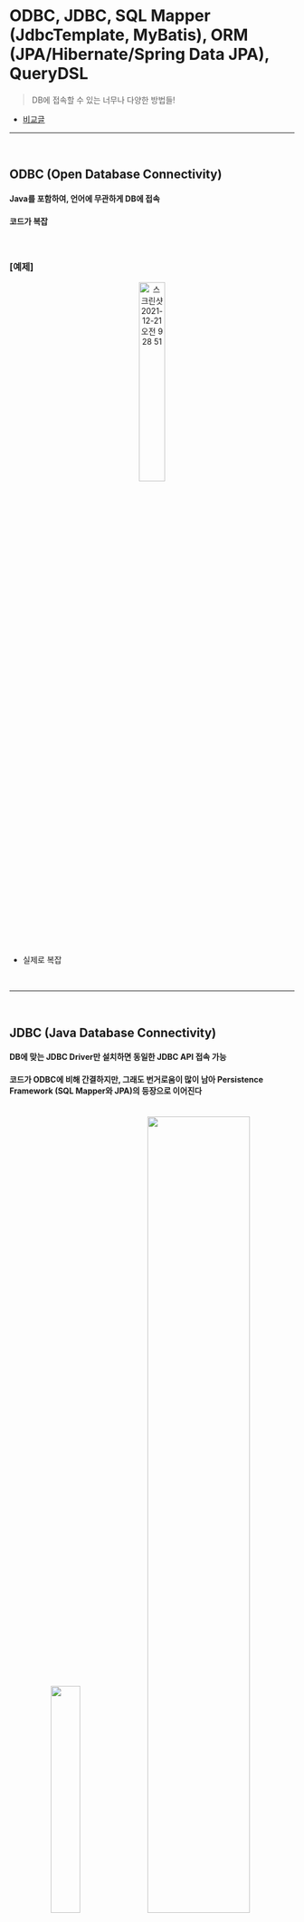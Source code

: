 # ODBC, JDBC, SQL Mapper (JdbcTemplate, MyBatis), ORM (JPA/Hibernate/Spring Data JPA), QueryDSL
> DB에 접속할 수 있는 너무나 다양한 방법들!
* [비교글](https://skyblue300a.tistory.com/7)

<hr>
<br>

## ODBC (Open Database Connectivity)
#### Java를 포함하여, 언어에 무관하게 DB에 접속
#### 코드가 복잡

<br>

### [예제]

<div align="center">
  <img width="30%" alt="스크린샷 2021-12-21 오전 9 28 51" src="https://user-images.githubusercontent.com/37537227/146850598-269749d4-9fd6-42e2-a704-77e238f5b6e0.png">
</div>

* 실제로 복잡

<br>
<hr>
<br>

## JDBC (Java Database Connectivity)
#### DB에 맞는 JDBC Driver만 설치하면 동일한 JDBC API 접속 가능
#### 코드가 ODBC에 비해 간결하지만, 그래도 번거로움이 많이 남아 Persistence Framework (SQL Mapper와 JPA)의 등장으로 이어진다

<br>

<div align="center">
  <img width = "32%" src="https://user-images.githubusercontent.com/37537227/147739762-88d8c7a9-bd5f-41df-ac95-a5f447df0ea1.png">
  <img width = "60%" src="https://user-images.githubusercontent.com/37537227/147739994-0a58bdda-dc6c-4ebd-9649-071574273160.png">
</div>

<br>

### [예시]
```java
public class JdbcDemo() {

    Connection con;
    Statement stmt;
    ResultSet rs;

    String url      = "jdbc:postgresql://localhost:5432/demo",
           username = "sayMyName",
           password = "sayMyPw";

    public void getConnection() {
        try {
            con = DriverManager.getConnection(url, username, password);
        } catch (Exception e) {
            e.printStackTrace();
        }
    }
    
    public void getData() {
        try {
            String sql = "SELECT * FROM People";
            rs = stmt.excecuteQuery(sql);
            
            while(rs.next()) {
                System.out.println(rs.getString("name"));
                System.out.println(rs.getString("age"));
            }
        } catch (Exception e) {
            e.printStackTrace();
        }
    }
    
    public void closeConnection() {
        try {
            rs.close();
            stmt.close();
            con.close();
        } catch(Exception e) {
            e.printStackTrace();
        }
    }
}
```
* `DriverManager`를 사용하여 DB와 연동
* statement
  * boolean execute(String sql);
    * true : ResultSet을 반환하는 연산
    * false : 그외의 연산
  * ResultSet excecuteQuery(String sql);
    * ResultSet : Select 결과를 반환하는 연산
  * int executeUpdate(String sql);
    * (0, ~) : Insert, Update, Delete 문에 반영된 Row 개수를 반환하는 연산
    * -1 : Create, Drop 문을 의미하는 변환값
* 단점 존재
  * 코드 길이가 길어지고 정리하기 불편
  * Connection과 같은 공유 자원을 사용하는 과정에서 Overhead 발생
  * Driver 의존성을 설치하여 진행 필요 (연동하는 DB 변경 시, 해당 Dependency 적용 필요)

<br>
<hr>
<br>

## Persistence Framework - SQL Mapper - MyBatis
#### SQL Mapper : SQL문을 작성하여 내가 만든 메소드와 매핑하여 DB 접속 

<br>

### [jdbcTemplate 예시]
* JDBC보다 간결한 코드 가능

<br>

### [MyBatis 예시]

<br>

<div align="center">
    <img width="50%" src="https://user-images.githubusercontent.com/37537227/147741388-6aa1d086-f026-4bc0-b6e1-6302f27890d1.png">
</div>

<br>

* Dao Interface
  * 메소드 정의
* MyBatisConfig File (Mapper.xml)
  * 메소드명와 1대1로 매핑되는 id값을 가진 테그 정의 필요
    * select, insert, update, delete
  * Tag Attribute
    * id
    * parameterType
    * resultType

* 장점 :
  * SQL문과 JDBC API의 분리

* 단점 : 
  * `패러다임 불일치 문제`
    * 객체지향 (추상화, 상속, 다형성) vs RDB (데이터 중심)
    * DB에서 가져온 데이터를 객체화할 때 어려움이 따름
  * SQL문은 DB에 종속적

<br>
<hr>
<br>

## Persistence Framework - Hibernate & JPA (ORM) & Spring Data JPA
#### ORM : SQL문 작성할 필요없이 직관적인 Java 메소드만으로 DB 사용 가능하며, 패러다임 불일치 문제 해소 가능
#### JPA : Java 측의 ORM에 대한 API 표준 명세
#### Hibernate : JPA Interface의 구현체 (내부적으로 JDBC 사용) - EclipseLink, DataNucleus도 사용 가능
#### Spring Data JPA : JPA를 보다 쉽게 사용할 수 있게 만든 또 하나의 Abstract Layer (repository support for the Java Persistence API (JPA))


<br>

<div align="center">
  <img width="42.8%" alt="스크린샷 2021-12-29 오전 11 11 02" src="https://user-images.githubusercontent.com/37537227/147620822-ca0a758a-34dc-42f0-bc3a-62b900fa2f1b.png">
  <img width="30%" alt="스크린샷 2021-12-29 오전 11 09 05" src="https://user-images.githubusercontent.com/37537227/147620741-0d8ae15a-0fb5-4035-9974-7478ef09d6c6.png">
</div>

<br>

### [Hibernate 예제]

```java
@Repository
@Transactional
public class JpaDemoRunner implements ApplicationRunner {
  
  @PersistenceContext
  EntityManager entityManager;
  
  @Override
  public void run(ApplicationArguments args) throws Exception {
    Person person = new Person();
    person.setName("sayMyName");
    person.setAge(30);
    Session session = entityManager.unwrap(Session.class);
    session.save(person);
  }

}
```
* @PersistenceContext
  * EntityManager DI해주는 Annotation
  * Persistence Context는 Application에서 머무는 Entity 데이터를 담아놓는 저장소로 DB에 넣어주기 전 단계까지 Entity를 보존할 수 있다
  * Persistence Context의 Life Cycle은 하나의 Transaction의 시작과 끝을 함께 한다 >> 즉 One  per Transaction
* @Transactional
  * AOP 기반의 프록시 패턴에 의해서, Transaction 원칙 (ACID)을 지켜준다
  * .begin(), .rollback(), .commit() 처리를 알아서 해주며, Transaction이 끝나면 PersistenceContext를 Flush해준다 
* EntityManagerFactory
  * Applicaton Loading 시에 DB당 하나의 EntityManagerFactory 생성
* EntityManager
  * 각 Transaction 처리
* EntityTransaction
  * .begin(), .rollback(), .commit()처럼 Transaction의 시작과 끝, 롤백 상태 처리
* Session
  * The heart of the hibernate is a session. It's a runtime interface between your application and hibernate. 

<br>

### [JPA 예제]

```java
@Repository
@Transactional
public class JpaDemoRunner implements ApplicationRunner {
  
  @PersistenceContext
  EntityManager entityManager;
  
  @Override
  public void run(ApplicationArguments args) throws Exception {
    Person person = new Person();
    person.setName("sayMyName");
    person.setAge(30);
    entityManager.persist(person);
  }

}
```
* `persist` : 영속화 (Persistence)
  * Application에 있는 데이터가 Application 프로세스보다 더 긴 Life Cycle을 갖는 것
  * Spring Entity가 DB에 저장되어 계속해서 데이터로서 영구적으로 살아가는 것

<br>

### [JpaRepository 예제]

```java
interface TestRepository extends JpaRepository<Test, Long> {
  
}
```
* JpaRepository가 JPA Interface

* 상속 Rule  
  * `Interface extends Interface`
  * Interface cannot extends Class
  * Class extends Class
  * Class implements Interface

<br>

### 객체지향 vs RDB 간의 패러다임 불일치
* ORM을 통해서 SQL 의존성을 낮춤으로써 비즈니스 로직 개발에 보다 더 집중 가능

<br>

### [객체지향 - 연관관계]
```java
class Person {
    Long id;
    String name;
    Group group;
    
    Group findGroup() {
        return this.group;
    }
}

class Group {
    Log id;
    String name;
}
```
* `Group group`처럼 Reference 주소값을 넣는 방식

<br>

### [RDB - 연관관계]
```java
class Person {
    Long id;
    Long GroupId;
    String name;
}

class Group {
    Long id;
    String name;
}
```
* `Long GroupId`처럼 Foreign Key값을 넣는 방식
* RDB에 맞춰 변환을 하였으나, RDB CRUD를 하기에는 아직 어려운 상황
  * ex) Group 객체는 자신에게 속한 Person을 알 수 없다
  * 아직도 중간에서 개발자가 추가로 변환하는 로직을 작성해야 함

<br>

### [JPA을 통한 패러다임 불일치 해결]
```java
person.setGroup(group);
jpa.persist(person);

Person person = entityManager.find(Person.class, id);
Group group = person.getTeam();
Leader leader = person.getTeam().getLeader();
```
* 연관관계 설정을 통해 관계 그래프 탐색 또한 쉽게 가능 

<br>
<hr>
<br>

## QueryDSL
#### [querydsl official website](http://querydsl.com/)

<br>

### JPQL 혹은 Native SQL의 치명적 단점
* String 타입으로 개발자가 쿼리문을 작성하면서 Human Error가 발생할 수 있고, Compile 타임에서 에러를 확인할 수 없다는 치명적 단점 존재 
  * 즉, 쿼리 실행 전까지는 에러 유무를 확인할 수 없음 
* 이를 해결고자 동적쿼리의 장점을 사용하기 위해 QueryDSL 사용이 많아지고 있는 상황

<br>
<hr>
<br>
